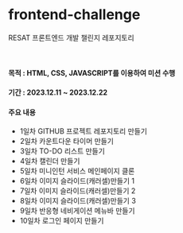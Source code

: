 # frontend-challenge
RESAT 프론트엔드 개발 챌린지 레포지토리

<br/>

#### 목적 :  HTML, CSS, JAVASCRIPT를 이용하여 미션 수행
#### 기간 : 2023.12.11 ~ 2023.12.22

#### 주요 내용
- 1일차 GITHUB 프로젝트 레포지토리 만들기
- 2일차 카운트다운 타이머 만들기
- 3일차 TO-DO 리스트 만들기
- 4일차 캘린더 만들기
- 5일차 미니인턴 서비스 메인페이지 클론
- 6일차 이미지 슬라이드(캐러셀)만들기 1
- 7일차 이미지 슬라이드(캐러셀)만들기 2
- 8일차 이미지 슬라이드(캐러셀)만들기 3
- 9일차 반응형 네비게이션 메뉴바 만들기
- 10일차 로그인 페이지 만들기
